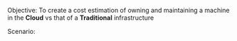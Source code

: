 Objective: To create a cost estimation of owning and maintaining a machine in the **Cloud** vs that of a **Traditional** infrastructure

Scenario:
